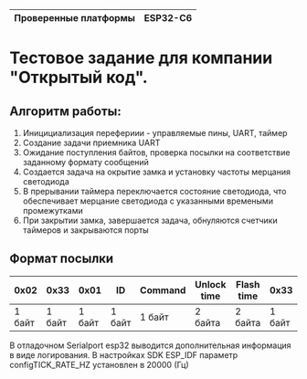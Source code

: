 | Проверенные платформы | ESP32-C6 |
| --------------------- | -------- | 

# Тестовое задание для компании "Открытый код".

## Алгоритм работы:
1. Иницициализация перефериии - управляемые пины, UART, таймер
2. Создание задачи приемника UART
3. Ожидание поступления байтов, проверка посылки на соответствие заданному формату сообщений
4. Создается задача на окрытие замка и установку частоты мерцания светодиода
5. В прерывании таймера переключается состояние светодиода, что обеспечивает мерцание светодиода с указанными времеными промежутками
6. При закрытии замка, завершается задача, обнуляются счетчики таймеров и закрываются порты

## Формат посылки

|  0x02  |  0x33  |  0x01  |   ID   | Command | Unlock time | Flash time |  0x33  |  0x03  |
|--------|--------|--------|--------|---------|-------------|------------|--------|--------|
| 1 байт | 1 байт | 1 байт | 1 байт | 1 байт  | 2 байта     | 2 байта    | 1 байт | 1 байт |

В отладочном Serialport esp32 выводится дополнительная информация в виде логирования.
В настройках SDK ESP_IDF параметр configTICK_RATE_HZ установлен в 20000 (Гц)


